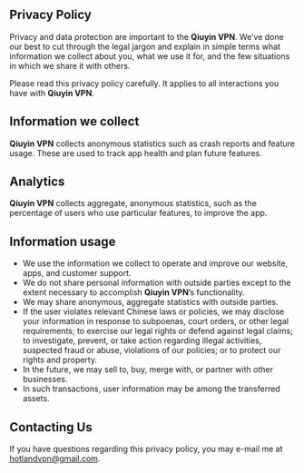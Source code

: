 ## Privacy Policy

Privacy and data protection are important to the **Qiuyin VPN**.
We’ve done our best to cut through the legal jargon and explain in simple terms what information we collect about you,
what we use it for, and the few situations in which we share it with others.

Please read this privacy policy carefully. It applies to all interactions you have with **Qiuyin VPN**.

## Information we collect

**Qiuyin VPN** collects anonymous statistics such as crash reports and feature usage.
These are used to track app health and plan future features.

## Analytics

**Qiuyin VPN** collects aggregate, anonymous statistics, such as the percentage of users who use particular features, to improve the app.

## Information usage

- We use the information we collect to operate and improve our website, apps, and customer support.
- We do not share personal information with outside parties except to the extent necessary to accomplish **Qiuyin VPN**’s functionality.
- We may share anonymous, aggregate statistics with outside parties.
- If the user violates relevant Chinese laws or policies, we may disclose your information in response to subpoenas, court orders, or other legal requirements;
to exercise our legal rights or defend against legal claims;
to investigate, prevent, or take action regarding illegal activities, suspected fraud or abuse, violations of our policies;
or to protect our rights and property.
- In the future, we may sell to, buy, merge with, or partner with other businesses.
- In such transactions, user information may be among the transferred assets.

## Contacting Us

If you have questions regarding this privacy policy, you may e-mail me at [hotlandvpn@gmail.com](mailto:hotlandvpn@gmail.com).